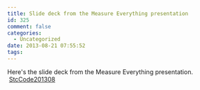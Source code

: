 ```yaml
---
title: Slide deck from the Measure Everything presentation
id: 325
comment: false
categories:
  - Uncategorized
date: 2013-08-21 07:55:52
tags:
---
```


Here's the slide deck from the Measure Everything presentation.  [StcCode201308](http://stccode.net/wp-content/uploads/2013/08/StcCode201308.pptx)